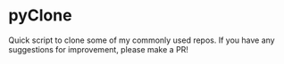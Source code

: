 # pyClone
Quick script to clone some of my commonly used repos. If you have any suggestions for improvement, please make a PR!
